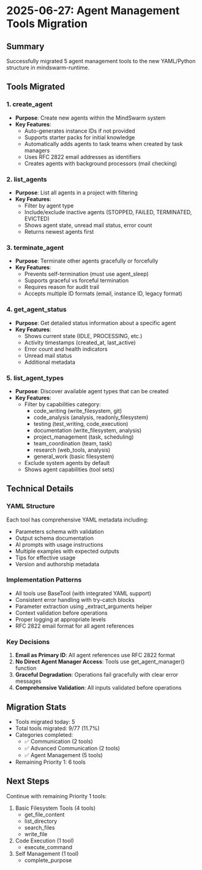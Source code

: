 # 2025-06-27: Agent Management Tools Migration

## Summary
Successfully migrated 5 agent management tools to the new YAML/Python structure in mindswarm-runtime.

## Tools Migrated

### 1. create_agent
- **Purpose**: Create new agents within the MindSwarm system
- **Key Features**:
  - Auto-generates instance IDs if not provided
  - Supports starter packs for initial knowledge
  - Automatically adds agents to task teams when created by task managers
  - Uses RFC 2822 email addresses as identifiers
  - Creates agents with background processors (mail checking)

### 2. list_agents
- **Purpose**: List all agents in a project with filtering
- **Key Features**:
  - Filter by agent type
  - Include/exclude inactive agents (STOPPED, FAILED, TERMINATED, EVICTED)
  - Shows agent state, unread mail status, error count
  - Returns newest agents first

### 3. terminate_agent
- **Purpose**: Terminate other agents gracefully or forcefully
- **Key Features**:
  - Prevents self-termination (must use agent_sleep)
  - Supports graceful vs forceful termination
  - Requires reason for audit trail
  - Accepts multiple ID formats (email, instance ID, legacy format)

### 4. get_agent_status
- **Purpose**: Get detailed status information about a specific agent
- **Key Features**:
  - Shows current state (IDLE, PROCESSING, etc.)
  - Activity timestamps (created_at, last_active)
  - Error count and health indicators
  - Unread mail status
  - Additional metadata

### 5. list_agent_types
- **Purpose**: Discover available agent types that can be created
- **Key Features**:
  - Filter by capabilities category:
    - code_writing (write_filesystem, git)
    - code_analysis (analysis, readonly_filesystem)
    - testing (test_writing, code_execution)
    - documentation (write_filesystem, analysis)
    - project_management (task, scheduling)
    - team_coordination (team, task)
    - research (web_tools, analysis)
    - general_work (basic filesystem)
  - Exclude system agents by default
  - Shows agent capabilities (tool sets)

## Technical Details

### YAML Structure
Each tool has comprehensive YAML metadata including:
- Parameters schema with validation
- Output schema documentation
- AI prompts with usage instructions
- Multiple examples with expected outputs
- Tips for effective usage
- Version and authorship metadata

### Implementation Patterns
- All tools use BaseTool (with integrated YAML support)
- Consistent error handling with try-catch blocks
- Parameter extraction using _extract_arguments helper
- Context validation before operations
- Proper logging at appropriate levels
- RFC 2822 email format for all agent references

### Key Decisions
1. **Email as Primary ID**: All agent references use RFC 2822 format
2. **No Direct Agent Manager Access**: Tools use get_agent_manager() function
3. **Graceful Degradation**: Operations fail gracefully with clear error messages
4. **Comprehensive Validation**: All inputs validated before operations

## Migration Stats
- Tools migrated today: 5
- Total tools migrated: 9/77 (11.7%)
- Categories completed:
  - ✅ Communication (2 tools)
  - ✅ Advanced Communication (2 tools)
  - ✅ Agent Management (5 tools)
- Remaining Priority 1: 6 tools

## Next Steps
Continue with remaining Priority 1 tools:
1. Basic Filesystem Tools (4 tools)
   - get_file_content
   - list_directory
   - search_files
   - write_file
2. Code Execution (1 tool)
   - execute_command
3. Self Management (1 tool)
   - complete_purpose